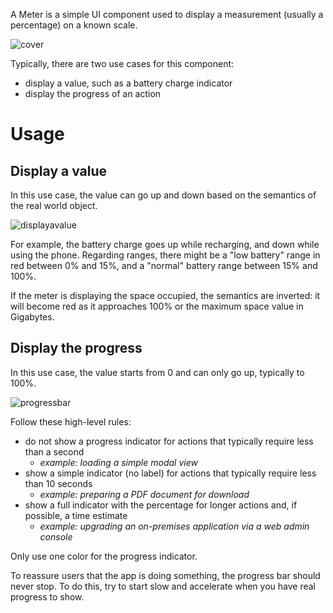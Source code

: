 A Meter is a simple UI component used to display a measurement (usually a percentage) on a known scale.

![cover](https://user-images.githubusercontent.com/10867086/36546429-4d6179f2-17e3-11e8-8cc7-04d362304f7c.jpg)

Typically, there are two use cases for this component:
- display a value, such as a battery charge indicator
- display the progress of an action
# Usage
## Display a value

In this use case, the value can go up and down based on the semantics of the real world object.

![displayavalue](https://user-images.githubusercontent.com/10867086/36546866-5c9e3efe-17e4-11e8-9b7a-4ede95f0faa3.jpg)

For example, the battery charge goes up while recharging, and down while using the phone. Regarding ranges, there might be a "low battery" range in red between 0% and 15%, and a "normal" battery range between 15% and 100%.

If the meter is displaying the space occupied, the semantics are inverted: it will become red as it approaches 100% or the maximum space value in Gigabytes.

## Display the progress

In this use case, the value starts from 0 and can only go up, typically to 100%.

![progressbar](https://user-images.githubusercontent.com/10867086/36546608-c77eb2fe-17e3-11e8-9f72-5bac98150877.jpg)

Follow these high-level rules:
- do not show a progress indicator for actions that typically require less than a second
  - *example: loading a simple modal view*
- show a simple indicator (no label) for actions that typically require less than 10 seconds
  - *example: preparing a PDF document for download*
- show a full indicator with the percentage for longer actions and, if possible, a time estimate
  - *example: upgrading an on-premises application via a web admin console*

Only use one color for the progress indicator.

To reassure users that the app is doing something, the progress bar should never stop. To do this, try to start slow and accelerate when you have real progress to show.
